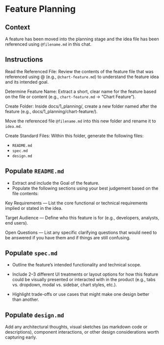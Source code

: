 # Feature Planning

## Context

A feature has been moved into the planning stage and the idea file 
has been referenced using `@filename.md` in this chat.

## Instructions

Read the Referenced File: Review the contents of the feature file that was 
referenced using @ (e.g., `@chart-feature.md`) to understand the feature idea 
and its intended goal.

Determine Feature Name: Extract a short, clear name for the feature based 
on the file or content (e.g., `chart-feature.md` → “Chart Feature”).

Create Folder: Inside docs/1_planning/, create a new folder named after the 
feature (e.g., docs/1_planning/chart-feature/).

Move the referenced file `@filename.md` into this new folder and rename it to `idea.md`.

Create Standard Files: Within this folder, generate the following files:

- `README.md`
- `spec.md`
- `design.md`

## Populate `README.md`

- Extract and include the Goal of the feature.
- Populate the following sections using your best judgement based on the 
file contents:

Key Requirements — List the core functional or technical requirements implied 
or stated in the idea.

Target Audience — Define who this feature is for (e.g., developers, analysts, 
end users).

Open Questions — List any specific clarifying questions that would need to be 
answered if you have them and if things are still confusing.

## Populate `spec.md`

- Outline the feature’s intended functionality and technical scope.
- Include 2–3 different UI treatments or layout options for how this feature 
could be visually presented or interacted with in the product 
(e.g., tabs vs. dropdown, modal vs. sidebar, chart styles, etc.).

- Highlight trade-offs or use cases that might make one design better than 
another.

## Populate `design.md`

Add any architectural thoughts, visual sketches (as markdown code or descriptions), 
component interactions, or other design considerations worth capturing early.